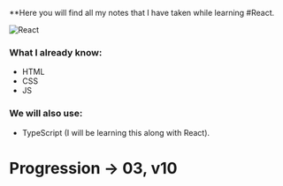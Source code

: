**Here you will find all my notes that I have taken while learning #React. 

![React](https://react.dev/images/og-home.png)

### What I already know:

- HTML
- CSS
- JS

### We will also use:

- TypeScript (I will be learning this along with React).

# Progression -> 03, v10